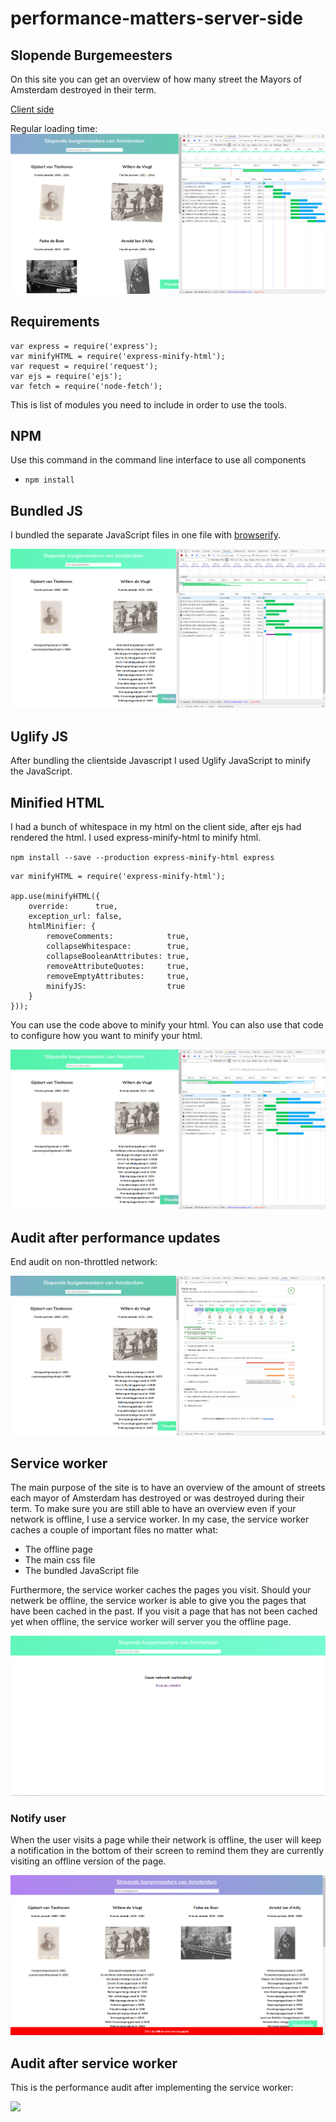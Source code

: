 # performance-matters-server-side

## Slopende Burgemeesters

On this site you can get an overview of how many street the Mayors of Amsterdam destroyed in their term.

[Client side](https://robinfrugte97.github.io/project1-quick-hack-prototype/)


Regular loading time: 
![](https://github.com/RobinFrugte97/performance-matters-server-side/blob/master/screenshots/client-side.png)


## Requirements

```
var express = require('express');
var minifyHTML = require('express-minify-html');
var request = require('request');
var ejs = require('ejs');
var fetch = require('node-fetch');
```
This is list of modules you need to include in order to use the tools.

## NPM

Use this command in the command line interface to use all components

- `npm install`


## Bundled JS

I bundled the separate JavaScript files in one file with [browserify](http://browserify.org/).

![](https://github.com/RobinFrugte97/performance-matters-server-side/blob/master/screenshots/bundledjs.png)

## Uglify JS

After bundling the clientside Javascript I used Uglify JavaScript to minify the JavaScript.


## Minified HTML

I had a bunch of whitespace in my html on the client side, after ejs had rendered the html.
I used express-minify-html to minify html.

`npm install --save --production express-minify-html express`

```
var minifyHTML = require('express-minify-html');
 
app.use(minifyHTML({
    override:      true,
    exception_url: false,
    htmlMinifier: {
        removeComments:            true,
        collapseWhitespace:        true,
        collapseBooleanAttributes: true,
        removeAttributeQuotes:     true,
        removeEmptyAttributes:     true,
        minifyJS:                  true
    }
}));
```

You can use the code above to minify your html. You can also use that code to configure how you want to minify your html.

![](https://github.com/RobinFrugte97/performance-matters-server-side/blob/master/screenshots/somewhitespaceremoved.png)


## Audit after performance updates

End audit on non-throttled network:

![](https://github.com/RobinFrugte97/performance-matters-server-side/blob/master/screenshots/audit.png)


## Service worker

The main purpose of the site is to have an overview of the amount of streets each mayor of Amsterdam has destroyed or was destroyed during their term. To make sure you are still able to have an overview even if your network is offline, I use a service worker.
In my case, the service worker caches a couple of important files no matter what:
- The offline page
- The main css file
- The bundled JavaScript file

Furthermore, the service worker caches the pages you visit. Should your netwerk be offline, the service worker is able to give you the pages that have been cached in the past. If you visit a page that has not been cached yet when offline, the service worker will server you the offline page.

![offlinepage](https://github.com/RobinFrugte97/performance-matters-server-side/blob/master/screenshots/offlinepage.png)

### Notify user

When the user visits a page while their network is offline, the user will keep a notification in the bottom of their screen to remind them they are currently visiting an offline version of the page.

![offlinenotification](https://github.com/RobinFrugte97/performance-matters-server-side/blob/master/screenshots/offlinenotification.png)

## Audit after service worker

This is the performance audit after implementing the service worker:

![](https://github.com/RobinFrugte97/performance-matters-server-side/blob/master/screenshots/newaudits.png)


